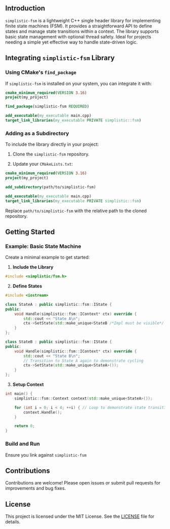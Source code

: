 ## Introduction

`simplistic-fsm` is a lightweight C++ single header library for implementing finite state machines (FSM). It provides a straightforward API to define states and manage state transitions within a context. The library supports basic state management with optional thread safety. Ideal for projects needing a simple yet effective way to handle state-driven logic.

## Integrating `simplistic-fsm` Library

### Using CMake's `find_package`

If `simplistic-fsm` is installed on your system, you can integrate it with:
```cmake
cmake_minimum_required(VERSION 3.16)
project(my_project)

find_package(simplistic-fsm REQUIRED)

add_executable(my_executable main.cpp)
target_link_libraries(my_executable PRIVATE simplistic::fsm)
```
### Adding as a Subdirectory

To include the library directly in your project:

1.  Clone the `simplistic-fsm` repository.
    
2.  Update your `CMakeLists.txt`:
    
```cmake
cmake_minimum_required(VERSION 3.16)
project(my_project)

add_subdirectory(path/to/simplistic-fsm)

add_executable(my_executable main.cpp)
target_link_libraries(my_executable PRIVATE simplistic::fsm)
```
Replace `path/to/simplistic-fsm` with the relative path to the cloned repository.


## Getting Started

### Example: Basic State Machine

Create a minimal example to get started:

1.  **Include the Library**
```cpp
#include <simplistic/fsm.h>
```
2. **Define States**
```cpp
#include <iostream>

class StateA : public simplistic::fsm::IState {
public:
    void Handle(simplistic::fsm::IContext* ctx) override {
        std::cout << "State A\n";
        ctx->SetState(std::make_unique<StateB /*Impl must be visible*/ >());
    }
};

class StateB : public simplistic::fsm::IState {
public:
    void Handle(simplistic::fsm::IContext* ctx) override {
        std::cout << "State B\n";
        // Transition to State A again to demonstrate cycling
        ctx->SetState(std::make_unique<StateA>());
    }
};
```
3. **Setup Context**
```cpp
int main() {
    simplistic::fsm::Context context(std::make_unique<StateA>());

    for (int i = 0; i < 4; ++i) { // Loop to demonstrate state transitions
        context.Handle();
    }

    return 0;
}
```

### Build and Run
Ensure you link against `simplistic-fsm` 

## Contributions

Contributions are welcome! Please open issues or submit pull requests for improvements and bug fixes.

## License

This project is licensed under the MIT License. See the [LICENSE](LICENSE) file for details.
